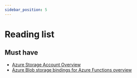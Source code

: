 ```yaml
---
sidebar_position: 5
---
```


# Reading list

## Must have

- [Azure Storage Account Overview](https://www.serverless360.com/azure-storage-account)
- [Azure Blob storage bindings for Azure Functions overview](https://learn.microsoft.com/en-us/azure/azure-functions/functions-bindings-storage-blob?tabs=isolated-process%2Cextensionv5%2Cextensionv3&pivots=programming-language-typescript)
